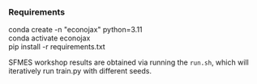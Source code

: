 ### Requirements
conda create -n "econojax" python=3.11 \
conda activate econojax \
pip install -r requirements.txt

SFMES workshop results are obtained via running the `run.sh`, which will iteratively run train.py with different seeds.
